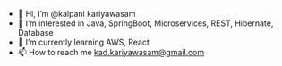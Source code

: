 - 👋 Hi, I’m @kalpani kariyawasam
- 👀 I’m interested in Java, SpringBoot, Microservices, REST, Hibernate, Database
- 🌱 I’m currently learning AWS, React
- 📫 How to reach me kad.kariyawasam@gmail.com

<!---
kkariyawasam/kkariyawasam is a ✨ special ✨ repository because its `README.md` (this file) appears on your GitHub profile.
You can click the Preview link to take a look at your changes.
--->
